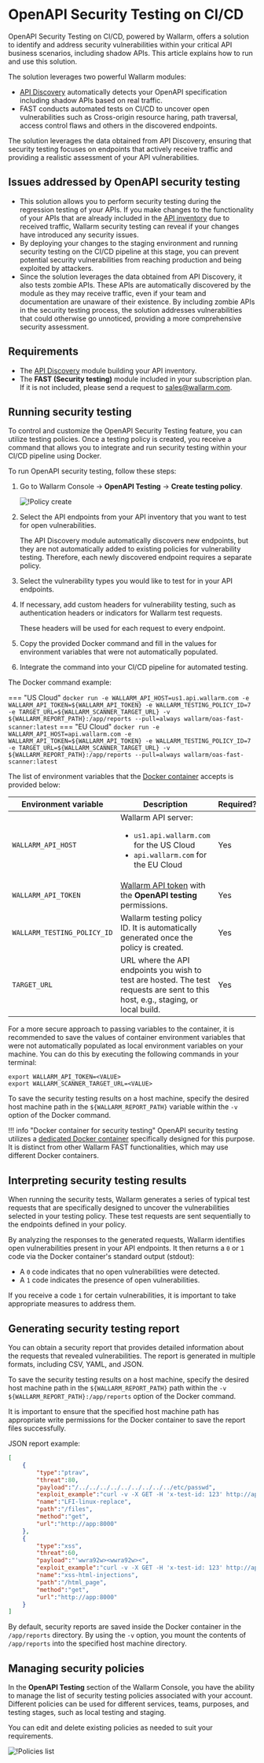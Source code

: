# OpenAPI Security Testing on CI/CD

OpenAPI Security Testing on CI/CD, powered by Wallarm, offers a solution to identify and address security vulnerabilities within your critical API business scenarios, including shadow APIs. This article explains how to run and use this solution.

The solution leverages two powerful Wallarm modules:

* [API Discovery](../api-discovery/overview.md) automatically detects your OpenAPI specification including shadow APIs based on real traffic.
* FAST conducts automated tests on CI/CD to uncover open vulnerabilities such as Cross-origin resource haring, path traversal, access control flaws and others in the discovered endpoints.

The solution leverages the data obtained from API Discovery, ensuring that security testing focuses on endpoints that actively receive traffic and providing a realistic assessment of your API vulnerabilities.

## Issues addressed by OpenAPI security testing

* This solution allows you to perform security testing during the regression testing of your APIs. If you make changes to the functionality of your APIs that are already included in the [API inventory](../api-discovery/exploring.md) due to received traffic, Wallarm security testing can reveal if your changes have introduced any security issues.
* By deploying your changes to the staging environment and running security testing on the CI/CD pipeline at this stage, you can prevent potential security vulnerabilities from reaching production and being exploited by attackers.
* Since the solution leverages the data obtained from API Discovery, it also tests zombie APIs. These APIs are automatically discovered by the module as they may receive traffic, even if your team and documentation are unaware of their existence. By including zombie APIs in the security testing process, the solution addresses vulnerabilities that could otherwise go unnoticed, providing a more comprehensive security assessment.

## Requirements

* The [API Discovery](../api-discovery/overview.md) module building your API inventory.
* The **FAST (Security testing)** module included in your subscription plan. If it is not included, please send a request to [sales@wallarm.com](mailto:sales@wallarm.com).

## Running security testing

To control and customize the OpenAPI Security Testing feature, you can utilize testing policies. Once a testing policy is created, you receive a command that allows you to integrate and run security testing within your CI/CD pipeline using Docker.

To run OpenAPI security testing, follow these steps:

1. Go to Wallarm Console → **OpenAPI Testing** → **Create testing policy**.

    ![!Policy create](../images/user-guides/openapi-testing/create-testing-policy.png)
1. Select the API endpoints from your API inventory that you want to test for open vulnerabilities.

    The API Discovery module automatically discovers new endpoints, but they are not automatically added to existing policies for vulnerability testing. Therefore, each newly discovered endpoint requires a separate policy.
1. Select the vulnerability types you would like to test for in your API endpoints.
1. If necessary, add custom headers for vulnerability testing, such as authentication headers or indicators for Wallarm test requests.

    These headers will be used for each request to every endpoint.
1. Copy the provided Docker command and fill in the values for environment variables that were not automatically populated.
1. Integrate the command into your CI/CD pipeline for automated testing.

The Docker command example:

=== "US Cloud"
    ```
    docker run -e WALLARM_API_HOST=us1.api.wallarm.com -e WALLARM_API_TOKEN=${WALLARM_API_TOKEN} -e WALLARM_TESTING_POLICY_ID=7 -e TARGET_URL=${WALLARM_SCANNER_TARGET_URL} -v ${WALLARM_REPORT_PATH}:/app/reports --pull=always wallarm/oas-fast-scanner:latest
    ```
=== "EU Cloud"
    ```
    docker run -e WALLARM_API_HOST=api.wallarm.com -e WALLARM_API_TOKEN=${WALLARM_API_TOKEN} -e WALLARM_TESTING_POLICY_ID=7 -e TARGET_URL=${WALLARM_SCANNER_TARGET_URL} -v ${WALLARM_REPORT_PATH}:/app/reports --pull=always wallarm/oas-fast-scanner:latest
    ```

The list of environment variables that the [Docker container](https://hub.docker.com/r/wallarm/oas-fast-scanner) accepts is provided below:

Environment variable | Description| Required?
--- | ---- | ----
`WALLARM_API_HOST` | Wallarm API server:<ul><li>`us1.api.wallarm.com` for the US Cloud</li><li>`api.wallarm.com` for the EU Cloud</li></ul> | Yes
`WALLARM_API_TOKEN` | [Wallarm API token](../user-guides/settings/api-tokens.md) with the **OpenAPI testing** permissions. | Yes
`WALLARM_TESTING_POLICY_ID` | Wallarm testing policy ID. It is automatically generated once the policy is created. | Yes
`TARGET_URL` | URL where the API endpoints you wish to test are hosted. The test requests are sent to this host, e.g., staging, or local build. | Yes

For a more secure approach to passing variables to the container, it is recommended to save the values of container environment variables that were not automatically populated as local environment variables on your machine. You can do this by executing the following commands in your terminal:

```
export WALLARM_API_TOKEN=<VALUE>
export WALLARM_SCANNER_TARGET_URL=<VALUE>
```

To save the security testing results on a host machine, specify the desired host machine path in the `${WALLARM_REPORT_PATH}` variable within the `-v` option of the Docker command.

!!! info "Docker container for security testing"
    OpenAPI security testing utilizes a [dedicated Docker container](https://hub.docker.com/r/wallarm/oas-fast-scanner) specifically designed for this purpose. It is distinct from other Wallarm FAST functionalities, which may use different Docker containers.

## Interpreting security testing results

When running the security tests, Wallarm generates a series of typical test requests that are specifically designed to uncover the vulnerabilities selected in your testing policy. These test requests are sent sequentially to the endpoints defined in your policy.

By analyzing the responses to the generated requests, Wallarm identifies open vulnerabilities present in your API endpoints. It then returns a `0` or `1` code via the Docker container's standard output (stdout):

* A `0` code indicates that no open vulnerabilities were detected.
* A `1` code indicates the presence of open vulnerabilities.

If you receive a code `1` for certain vulnerabilities, it is important to take appropriate measures to address them.

## Generating security testing report

You can obtain a security report that provides detailed information about the requests that revealed vulnerabilities. The report is generated in multiple formats, including CSV, YAML, and JSON.

To save the security testing results on a host machine, specify the desired host machine path in the `${WALLARM_REPORT_PATH}` path within the `-v ${WALLARM_REPORT_PATH}:/app/reports` option of the Docker command.

It is important to ensure that the specified host machine path has appropriate write permissions for the Docker container to save the report files successfully.

JSON report example:

```json
[
    {
        "type":"ptrav",
        "threat":80,
        "payload":"/../../../../../../../../../etc/passwd",
        "exploit_example":"curl -v -X GET -H 'x-test-id: 123' http://app:8000/files?path=/../../../../../../../../../etc/passwd\n\n{\"file_contents\":\"root:x:0:0:root:/root:/bin/bash\\ndaemon:x:1:1:daemon:/usr/sbin:/usr/sbin/nologin\\n",
        "name":"LFI-linux-replace",
        "path":"/files",
        "method":"get",
        "url":"http://app:8000"
    },
    {
        "type":"xss",
        "threat":60,
        "payload":"'wwra92w><wwra92w><",
        "exploit_example":"curl -v -X GET -H 'x-test-id: 123' http://app:8000/html_page?query='wwra92w><wwra92w><\n\n<html><body>'wwra92w><wwra92w><</body></html>",
        "name":"xss-html-injections",
        "path":"/html_page",
        "method":"get",
        "url":"http://app:8000"
    }
]
```

By default, security reports are saved inside the Docker container in the `/app/reports` directory. By using the `-v` option, you mount the contents of `/app/reports` into the specified host machine directory.

## Managing security policies

In the **OpenAPI Testing** section of the Wallarm Console, you have the ability to manage the list of security testing policies associated with your account. Different policies can be used for different services, teams, purposes, and testing stages, such as local testing and staging.

You can edit and delete existing policies as needed to suit your requirements.

![!Policies list](../images/user-guides/openapi-testing/testing-policies-list.png)
